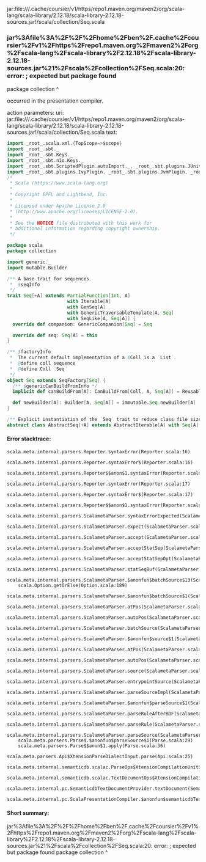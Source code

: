 jar:file://<HOME>/.cache/coursier/v1/https/repo1.maven.org/maven2/org/scala-lang/scala-library/2.12.18/scala-library-2.12.18-sources.jar!/scala/collection/Seq.scala
### jar%3Afile%3A%2F%2F%2Fhome%2Fben%2F.cache%2Fcoursier%2Fv1%2Fhttps%2Frepo1.maven.org%2Fmaven2%2Forg%2Fscala-lang%2Fscala-library%2F2.12.18%2Fscala-library-2.12.18-sources.jar%21%2Fscala%2Fcollection%2FSeq.scala:20: error: ; expected but package found
package collection
^

occurred in the presentation compiler.

action parameters:
uri: jar:file://<HOME>/.cache/coursier/v1/https/repo1.maven.org/maven2/org/scala-lang/scala-library/2.12.18/scala-library-2.12.18-sources.jar!/scala/collection/Seq.scala
text:
```scala
import _root_.scala.xml.{TopScope=>$scope}
import _root_.sbt._
import _root_.sbt.Keys._
import _root_.sbt.nio.Keys._
import _root_.sbt.ScriptedPlugin.autoImport._, _root_.sbt.plugins.JUnitXmlReportPlugin.autoImport._, _root_.sbt.plugins.MiniDependencyTreePlugin.autoImport._, _root_.bloop.integrations.sbt.BloopPlugin.autoImport._
import _root_.sbt.plugins.IvyPlugin, _root_.sbt.plugins.JvmPlugin, _root_.sbt.plugins.CorePlugin, _root_.sbt.ScriptedPlugin, _root_.sbt.plugins.SbtPlugin, _root_.sbt.plugins.SemanticdbPlugin, _root_.sbt.plugins.JUnitXmlReportPlugin, _root_.sbt.plugins.Giter8TemplatePlugin, _root_.sbt.plugins.MiniDependencyTreePlugin, _root_.bloop.integrations.sbt.BloopPlugin
/*
 * Scala (https://www.scala-lang.org)
 *
 * Copyright EPFL and Lightbend, Inc.
 *
 * Licensed under Apache License 2.0
 * (http://www.apache.org/licenses/LICENSE-2.0).
 *
 * See the NOTICE file distributed with this work for
 * additional information regarding copyright ownership.
 */

package scala
package collection

import generic._
import mutable.Builder

/** A base trait for sequences.
 *  $seqInfo
 */
trait Seq[+A] extends PartialFunction[Int, A]
                      with Iterable[A]
                      with GenSeq[A]
                      with GenericTraversableTemplate[A, Seq]
                      with SeqLike[A, Seq[A]] {
  override def companion: GenericCompanion[Seq] = Seq

  override def seq: Seq[A] = this
}

/** $factoryInfo
 *  The current default implementation of a $Coll is a `List`.
 *  @define coll sequence
 *  @define Coll `Seq`
 */
object Seq extends SeqFactory[Seq] {
  /** $genericCanBuildFromInfo */
  implicit def canBuildFrom[A]: CanBuildFrom[Coll, A, Seq[A]] = ReusableCBF.asInstanceOf[GenericCanBuildFrom[A]]

  def newBuilder[A]: Builder[A, Seq[A]] = immutable.Seq.newBuilder[A]
}

/** Explicit instantiation of the `Seq` trait to reduce class file size in subclasses. */
abstract class AbstractSeq[+A] extends AbstractIterable[A] with Seq[A]

```



#### Error stacktrace:

```
scala.meta.internal.parsers.Reporter.syntaxError(Reporter.scala:16)
	scala.meta.internal.parsers.Reporter.syntaxError$(Reporter.scala:16)
	scala.meta.internal.parsers.Reporter$$anon$1.syntaxError(Reporter.scala:22)
	scala.meta.internal.parsers.Reporter.syntaxError(Reporter.scala:17)
	scala.meta.internal.parsers.Reporter.syntaxError$(Reporter.scala:17)
	scala.meta.internal.parsers.Reporter$$anon$1.syntaxError(Reporter.scala:22)
	scala.meta.internal.parsers.ScalametaParser.syntaxErrorExpected(ScalametaParser.scala:421)
	scala.meta.internal.parsers.ScalametaParser.expect(ScalametaParser.scala:423)
	scala.meta.internal.parsers.ScalametaParser.accept(ScalametaParser.scala:427)
	scala.meta.internal.parsers.ScalametaParser.acceptStatSep(ScalametaParser.scala:447)
	scala.meta.internal.parsers.ScalametaParser.acceptStatSepOpt(ScalametaParser.scala:451)
	scala.meta.internal.parsers.ScalametaParser.statSeqBuf(ScalametaParser.scala:4462)
	scala.meta.internal.parsers.ScalametaParser.$anonfun$batchSource$13(ScalametaParser.scala:4696)
	scala.Option.getOrElse(Option.scala:189)
	scala.meta.internal.parsers.ScalametaParser.$anonfun$batchSource$1(ScalametaParser.scala:4696)
	scala.meta.internal.parsers.ScalametaParser.atPos(ScalametaParser.scala:319)
	scala.meta.internal.parsers.ScalametaParser.autoPos(ScalametaParser.scala:365)
	scala.meta.internal.parsers.ScalametaParser.batchSource(ScalametaParser.scala:4652)
	scala.meta.internal.parsers.ScalametaParser.$anonfun$source$1(ScalametaParser.scala:4645)
	scala.meta.internal.parsers.ScalametaParser.atPos(ScalametaParser.scala:319)
	scala.meta.internal.parsers.ScalametaParser.autoPos(ScalametaParser.scala:365)
	scala.meta.internal.parsers.ScalametaParser.source(ScalametaParser.scala:4645)
	scala.meta.internal.parsers.ScalametaParser.entrypointSource(ScalametaParser.scala:4650)
	scala.meta.internal.parsers.ScalametaParser.parseSourceImpl(ScalametaParser.scala:135)
	scala.meta.internal.parsers.ScalametaParser.$anonfun$parseSource$1(ScalametaParser.scala:132)
	scala.meta.internal.parsers.ScalametaParser.parseRuleAfterBOF(ScalametaParser.scala:59)
	scala.meta.internal.parsers.ScalametaParser.parseRule(ScalametaParser.scala:54)
	scala.meta.internal.parsers.ScalametaParser.parseSource(ScalametaParser.scala:132)
	scala.meta.parsers.Parse$.$anonfun$parseSource$1(Parse.scala:29)
	scala.meta.parsers.Parse$$anon$1.apply(Parse.scala:36)
	scala.meta.parsers.Api$XtensionParseDialectInput.parse(Api.scala:25)
	scala.meta.internal.semanticdb.scalac.ParseOps$XtensionCompilationUnitSource.toSource(ParseOps.scala:17)
	scala.meta.internal.semanticdb.scalac.TextDocumentOps$XtensionCompilationUnitDocument.toTextDocument(TextDocumentOps.scala:206)
	scala.meta.internal.pc.SemanticdbTextDocumentProvider.textDocument(SemanticdbTextDocumentProvider.scala:54)
	scala.meta.internal.pc.ScalaPresentationCompiler.$anonfun$semanticdbTextDocument$1(ScalaPresentationCompiler.scala:356)
```
#### Short summary: 

jar%3Afile%3A%2F%2F%2Fhome%2Fben%2F.cache%2Fcoursier%2Fv1%2Fhttps%2Frepo1.maven.org%2Fmaven2%2Forg%2Fscala-lang%2Fscala-library%2F2.12.18%2Fscala-library-2.12.18-sources.jar%21%2Fscala%2Fcollection%2FSeq.scala:20: error: ; expected but package found
package collection
^